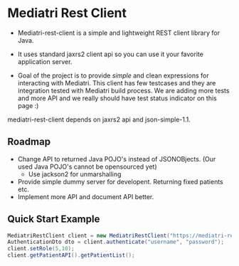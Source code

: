 # Mediatri Rest Client

* Mediatri-rest-client is a simple and lightweight REST client library for Java.

* It uses standard jaxrs2 client api so you can use it your favorite application server.

* Goal of the project is to provide *simple* and clean expressions for interacting with Mediatri. This client has few testcases and they are integration tested with Mediatri build process. We are adding more tests and more API and we really should have test status indicator on this page :)

mediatri-rest-client depends on jaxrs2 api and json-simple-1.1.

## Roadmap
  - Change API to returned Java POJO's instead of JSONOBjects.  (Our used Java POJO's cannot be opensourced yet)
     - Use jackson2 for unmarshalling
  - Provide simple dummy server for developent. Returning fixed patients etc.
  - Implement more API and document API better.


## Quick Start Example
```java
MediatriRestClient client = new MediatriRestClient("https://mediatri-rest-accesspoint");
AuthenticationDto dto = client.authenticate("username", "password");
client.setRole(5,10);
client.getPatientAPI().getPatientList();
```

